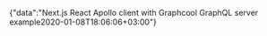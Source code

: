 {"data":"Next.js React Apollo client with Graphcool GraphQL server example2020-01-08T18:06:06+03:00"}
